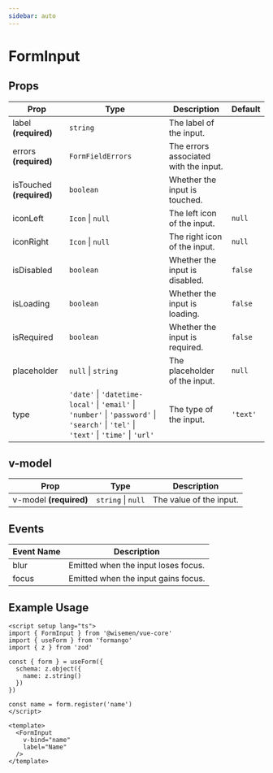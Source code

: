 ```yaml
---
sidebar: auto
---
```


# FormInput
<script setup>
import FormInputPlayground from './FormInputPlayground.vue'
</script>

<FormInputPlayground />

## Props

| Prop        | Type                                                                                      | Description                                       | Default     |
|-------------|-------------------------------------------------------------------------------------------|---------------------------------------------------|-------------|
| label **(required)**       | `string`                                                                                 | The label of the input.                           |            |
| errors **(required)**      | `FormFieldErrors`                                                                        | The errors associated with the input.             |            |
| isTouched **(required)**   | `boolean`                                                                                | Whether the input is touched.                     |      |
| iconLeft    | `Icon` \| `null`                                                                         | The left icon of the input.                       | `null`      |
| iconRight   | `Icon` \| `null`                                                                         | The right icon of the input.                      | `null`      |
| isDisabled  | `boolean`                                                                                | Whether the input is disabled.                    | `false`     |
| isLoading   | `boolean`                                                                                | Whether the input is loading.                     | `false`     |
| isRequired  | `boolean`                                                                                | Whether the input is required.                    | `false`     |
| placeholder | `null` \| `string`                                                                       | The placeholder of the input.                     | `null`      |
| type        | `'date'` \| `'datetime-local'` \| `'email'` \| `'number'` \| `'password'` \| `'search'` \| `'tel'` \| `'text'` \| `'time'` \| `'url'` | The type of the input.               | `'text'`    |

## v-model

| Prop     | Type                 | Description              |
|----------|----------------------|--------------------------|
| v-model **(required)**  | `string` \| `null`  | The value of the input. |

## Events

| Event Name  | Description                                          |
|-------------|------------------------------------------------------|
| blur        | Emitted when the input loses focus.                  |
| focus       | Emitted when the input gains focus.                  |

## Example Usage

```vue
<script setup lang="ts">
import { FormInput } from '@wisemen/vue-core'
import { useForm } from 'formango'
import { z } from 'zod'

const { form } = useForm({
  schema: z.object({
    name: z.string()
  })
})

const name = form.register('name')
</script>

<template>
  <FormInput 
    v-bind="name" 
    label="Name"
  />
</template>

